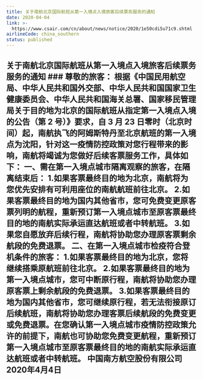 ```yaml
---
title: 关于南航北京国际航班从第一入境点入境旅客后续票务服务的通知
date: 2020-04-04
link: >-
  https://www.csair.com/cn/about/news/notice/2020/1e50cdi5u71c9.shtml
airlineCode: china_southern
status: published
---
```

## **关于南航北京国际航班从第一入境点入境旅客后续票务服务的通知** ### 尊敬的旅客： 根据《中国民用航空局、中华人民共和国外交部、中华人民共和国国家卫生健康委员会、中华人民共和国海关总署、国家移民管理局关于目的地为北京的国际航班从指定第一入境点入境的公告（第 2 号）》要求，自 3 月 23 日零时（北京时间）起，南航执飞的阿姆斯特丹至北京航班的第一入境点为沈阳，针对这一疫情防控政策对您行程带来的影响，南航将竭诚为您做好后续客票服务工作，具体如下： 一、需在第一入境点城市隔离观察的旅客，在隔离结束后： 1.如果客票最终目的地为北京，南航将为您优先安排有可利用座位的南航航班前往北京。 2.如果客票最终目的地为国内其他省市，您可免费变更原客票列明的航程，重新预订第一入境点城市至原客票最终目的地的南航实际承运直达航班或者中转航班。 3.如果您自愿放弃后续行程，南航将协助您办理原客票剩余航段的免费退票。 二、在第一入境点城市检疫符合登机条件的旅客： 1.如果客票最终目的地为北京，您将继续搭乘原航班前往北京。 2.如果客票最终目的地为第一入境点城市，您可中断原行程，南航将协助您办理原客票上剩余航段的免费退票。 3.如果客票最终目的地为国内其他省市，您可继续原行程，若无法衔接原订后续航班，南航将协助您办理客票后续航段的免费变更或免费退票。在您确认第一入境点城市疫情防控政策允许的前提下，南航也可协助您免费变更航程，重新预订第一入境点城市至原客票最终目的地的南航实际承运直达航班或者中转航班。 中国南方航空股份有限公司 2020年4月4日 
